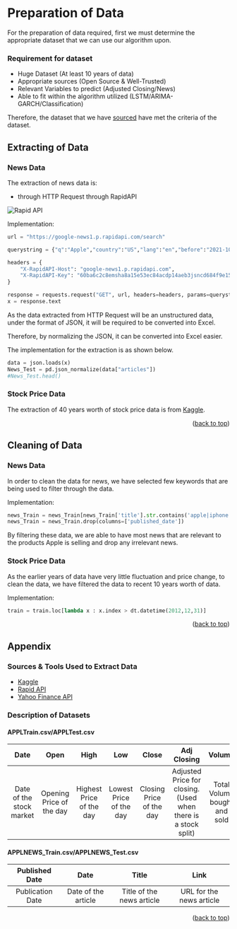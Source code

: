 # Preparation of Data

For the preparation of data required, first we must determine the appropriate dataset that we can use our algorithm upon.

### Requirement for dataset
* Huge Dataset (At least 10 years of data)
* Appropriate sources (Open Source & Well-Trusted)
* Relevant Variables to predict (Adjusted Closing/News)
* Able to fit within the algorithm utilized (LSTM/ARIMA-GARCH/Classification)

Therefore, the dataset that we have <a href="#description">sourced</a> have met the criteria of the dataset.
<div id="top"></div>

## Extracting of Data

### News Data
The extraction of news data is:
* through HTTP Request through RapidAPI

![Rapid API](https://encrypted-tbn0.gstatic.com/images?q=tbn:ANd9GcSjirIYmedE8VAGtlHrscc1nwyZlPNQBQpV8g&usqp=CAU)

Implementation:
```python
url = "https://google-news1.p.rapidapi.com/search"

querystring = {"q":"Apple","country":"US","lang":"en","before":"2021-10-10","after":"2021-09-08"}

headers = {
	"X-RapidAPI-Host": "google-news1.p.rapidapi.com",
	"X-RapidAPI-Key": "60ba6c2c8emsha8a15e53ec84acdp14aeb3jsncd684f9e15bd"
}

response = requests.request("GET", url, headers=headers, params=querystring)
x = response.text
```

As the data extracted from HTTP Request will be an unstructured data, under the format of JSON, 
it will be required to be converted into Excel.

Therefore, by normalizing the JSON, it can be converted into Excel easier.

The implementation for the extraction is as shown below.

```python
data = json.loads(x)
News_Test = pd.json_normalize(data["articles"])
#News_Test.head()
```
### Stock Price Data

The extraction of 40 years worth of stock price data is from [Kaggle](https://www.kaggle.com/datasets/meetnagadia/apple-stock-price-from-19802021/code).

<p align="right">(<a href="#top">back to top</a>)</p>

## Cleaning of Data

### News Data

In order to clean the data for news, we have selected few keywords 
that are being used to filter through the data.

Implementation:
```python
news_Train = news_Train[news_Train['title'].str.contains('apple|iphone|ipad', case=False, na=False,regex=True)]
news_Train = news_Train.drop(columns=['published_date'])
```

By filtering these data, we are able to have most news that are relevant to the 
products Apple is selling and drop any irrelevant news.

### Stock Price Data

As the earlier years of data have very little fluctuation and price change, to clean the data,
we have filtered the data to recent 10 years worth of data.

Implementation:
```python
train = train.loc[lambda x : x.index > dt.datetime(2012,12,31)]
```

<p align="right">(<a href="#top">back to top</a>)</p>

## Appendix
### Sources & Tools Used to Extract Data
* [Kaggle](https://www.kaggle.com/datasets/meetnagadia/apple-stock-price-from-19802021/code)
* [Rapid API](https://rapidapi.com/newscatcher-api-newscatcher-api-default/api/google-news)
* [Yahoo Finance API](https://pandas-datareader.readthedocs.io/en/latest/)

### Description of Datasets
<div id="description"></div>

#### APPLTrain.csv/APPLTest.csv
|           Date           |           Open           |           High           |           Low           |          Close           |                          Adj Closing                           |            Volume            |
|:------------------------:|:------------------------:|:------------------------:|:-----------------------:|:------------------------:|:--------------------------------------------------------------:|:----------------------------:|
| Date of the stock market | Opening Price of the day | Highest Price of the day | Lowest Price of the day | Closing Price of the day | Adjusted Price for closing. (Used when there is a stock split) | Total Volume bought and sold |

#### APPLNEWS_Train.csv/APPLNEWS_Test.csv
|  Published Date  |        Date         |           Title           |           Link           |
|:----------------:|:-------------------:|:-------------------------:|:------------------------:|
| Publication Date | Date of the article | Title of the news article | URL for the news article | 

<p align="right">(<a href="#top">back to top</a>)</p>
